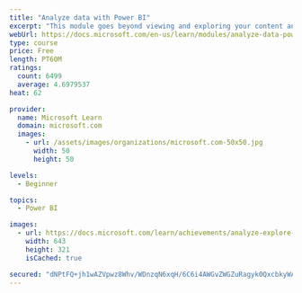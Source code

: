 ```yaml
---
title: "Analyze data with Power BI"
excerpt: "This module goes beyond viewing and exploring your content and explains how to interact with it by working with reports and dashboards to uncover and share new business insights."
webUrl: https://docs.microsoft.com/en-us/learn/modules/analyze-data-power-bi/
type: course
price: Free
length: PT60M
ratings:
  count: 6499
  average: 4.6979537
heat: 62

provider:
  name: Microsoft Learn
  domain: microsoft.com
  images:
    - url: /assets/images/organizations/microsoft.com-50x50.jpg
      width: 50
      height: 50

levels:
  - Beginner

topics:
  - Power BI

images:
  - url: https://docs.microsoft.com/learn/achievements/analyze-explore-data-power-bi-social.png
    width: 643
    height: 321
    isCached: true

secured: "dNPtFQ+jh1wAZVpwz8Whv/WDnzqN6xqH/6C6i4AWGvZWGZuRagyk0QxcbkyWACh4jdDzF2wLLVncOqiInaOMSVhF4hRDwS1bTeqZoBhbgDROB996Cscq4wgbwDVJ4nA2PfqJmlrPoI/zMqhjtBhAlc1XgDncwGDRylMRllTAWakZ2jk83dCmegbYFB9DjnZJ9NmZxfRdVsPCJ1v2s6RArmZ5SHOZDTykl73jCnfIYhc43n9Sy2/x9p75/Wgk6laLMp919/uVbg0Wn57IUqzsdPllUd2mv9VI/AXvP5vpFib4rFRohmLfTPr4DpznJ5aVwNKSRnEqXfH9R3k0iRzhiLz+75sXp0FnSeF3H6qX1/Hk/j5gx0q1Rs1akoqdBe0io/KxrEJzIVk2Tlc/YtQTqMGXtUBIDAFomiddIT9jOGQ=;K8BrCUQiEv01VWQP8j6gCg=="
---
```


